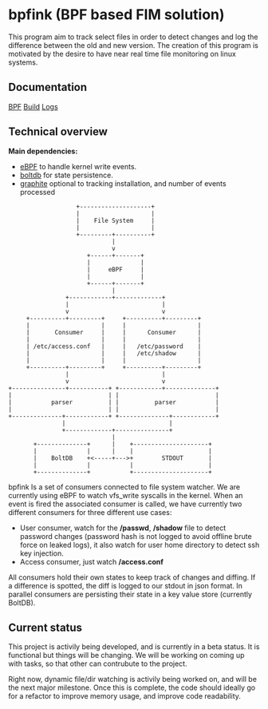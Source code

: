 bpfink (BPF based FIM solution)
==========================================

This program aim to track select files in order to detect changes and log the
difference between the old and new version. The creation of this program is
motivated by the desire to have near real time file monitoring on linux systems.

Documentation
-------------

[BPF](./bpf.md) 
[Build](./build.md)
[Logs](./logs.md)

Technical overview
------------------

__Main dependencies:__
- [eBPF](https://github.com/iovisor/gobpf/) to handle kernel write events.
- [boltdb](https://github.com/boltdb/bolt) for state persistence.
- [graphite](https://graphiteapp.org/) optional to tracking installation, and number of events processed


```text
                   +--------------------+
                   |                    |
                   |    File System     |
                   |                    |
                   +---------+----------+
                             |
                             v
                      +------+-------+
                      |              |
                      |     eBPF     |
                      |              |
                      +------+-------+
                             |
                +------------+-------------+
                |                          |
                v                          v
     +----------+---------+     +----------+---------+
     |                    |     |                    |
     |       Consumer     |     |      Consumer      |
     |                    |     |                    |
     | /etc/access.conf   |     |   /etc/password    |
     |                    |     |   /etc/shadow      |
     |                    |     |                    |
     +----------+---------+     +----------+---------+
                |                          |
                v                          v
+---------------+-----------+ +------------+--------------+
|                           | |                           |
|           parser          | |          parser           |
|                           | |                           |
+--------------+------------+ +--------------+------------+
               |                             |
               +-------------+---------------+
                             |
       +--------------+      |    +---------------------+
       |              |      |    |                     |
       |    BoltDB    +<-----+--->+        STDOUT       |
       |              |           |                     |
       +--------------+           +---------------------+
```

bpfink Is a set of consumers connected to file system watcher. We are currently using eBPF to watch vfs_write syscalls in the kernel.
When an event is fired the associated consumer is called, we have currently two
different consumers for three different use cases:

- User consumer, watch for the __/passwd__, __/shadow__ file to detect password changes
(password hash is not logged to avoid offline brute force on leaked logs),
it also watch for user home directory to detect ssh key injection.
- Access consumer, just watch __/access.conf__

All consumers hold their own states to keep track of changes and diffing. If
a difference is spotted, the diff is logged to our stdout in json format.
In parallel consumers are persisting their state in a key value store (currently BoltDB).

Current status
--------------

This project is activily being developed, and is currently in a beta status. It is functional but things
will be changing. We will be working on coming up with tasks, so that other can contrubute to the project.

Right now, dynamic file/dir watching is activily being worked on, and will be the next major milestone. Once this is complete, the code should ideally go for a refactor to improve memory usage, and improve code readability. 
